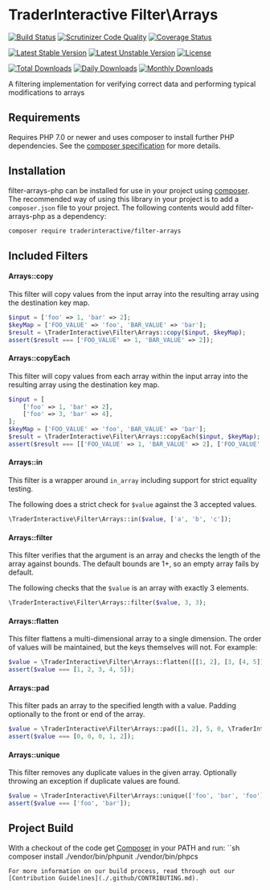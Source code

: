 # TraderInteractive Filter\Arrays

[![Build Status](https://travis-ci.org/traderinteractive/filter-arrays-php.svg?branch=master)](https://travis-ci.org/traderinteractive/filter-arrays-php)
[![Scrutinizer Code Quality](https://scrutinizer-ci.com/g/traderinteractive/filter-arrays-php/badges/quality-score.png?b=master)](https://scrutinizer-ci.com/g/traderinteractive/filter-arrays-php/?branch=master)
[![Coverage Status](https://coveralls.io/repos/github/traderinteractive/filter-arrays-php/badge.svg?branch=master)](https://coveralls.io/github/traderinteractive/filter-arrays-php?branch=master)

[![Latest Stable Version](https://poser.pugx.org/traderinteractive/filter-arrays/v/stable)](https://packagist.org/packages/traderinteractive/filter-arrays)
[![Latest Unstable Version](https://poser.pugx.org/traderinteractive/filter-arrays/v/unstable)](https://packagist.org/packages/traderinteractive/filter-arrays)
[![License](https://poser.pugx.org/traderinteractive/filter-arrays/license)](https://packagist.org/packages/traderinteractive/filter-arrays)

[![Total Downloads](https://poser.pugx.org/traderinteractive/filter-arrays/downloads)](https://packagist.org/packages/traderinteractive/filter-arrays)
[![Daily Downloads](https://poser.pugx.org/traderinteractive/filter-arrays/d/daily)](https://packagist.org/packages/traderinteractive/filter-arrays)
[![Monthly Downloads](https://poser.pugx.org/traderinteractive/filter-arrays/d/monthly)](https://packagist.org/packages/traderinteractive/filter-arrays)

A filtering implementation for verifying correct data and performing typical modifications to arrays

## Requirements

Requires PHP 7.0 or newer and uses composer to install further PHP dependencies.  See the [composer specification](composer.json) for more details.

## Installation

filter-arrays-php can be installed for use in your project using [composer](http://getcomposer.org).
The recommended way of using this library in your project is to add a `composer.json` file to your project.  The following contents would add filter-arrays-php as a dependency:
```sh
composer require traderinteractive/filter-arrays
```

## Included Filters

#### Arrays::copy
This filter will copy values from the input array into the resulting array using the destination key map.
```php
$input = ['foo' => 1, 'bar' => 2];
$keyMap = ['FOO_VALUE' => 'foo', 'BAR_VALUE' => 'bar'];
$result = \TraderInteractive\Filter\Arrays::copy($input, $keyMap);
assert($result === ['FOO_VALUE' => 1, 'BAR_VALUE' => 2]);
```

#### Arrays::copyEach
This filter will copy values from each array within the input array into the resulting array using the destination key map.
```php
$input = [
    ['foo' => 1, 'bar' => 2],
    ['foo' => 3, 'bar' => 4],
];
$keyMap = ['FOO_VALUE' => 'foo', 'BAR_VALUE' => 'bar'];
$result = \TraderInteractive\Filter\Arrays::copyEach($input, $keyMap);
assert($result === [['FOO_VALUE' => 1, 'BAR_VALUE' => 2], ['FOO_VALUE' => 3, 'BAR_VALUE' => 4]]);
```
#### Arrays::in
This filter is a wrapper around `in_array` including support for strict equality testing.

The following does a strict check for `$value` against the 3 accepted values.
```php
\TraderInteractive\Filter\Arrays::in($value, ['a', 'b', 'c']);
```

#### Arrays::filter

This filter verifies that the argument is an array and checks the length of the array against bounds.  The
default bounds are 1+, so an empty array fails by default.

The following checks that the `$value` is an array with exactly 3 elements.
```php
\TraderInteractive\Filter\Arrays::filter($value, 3, 3);
```

#### Arrays::flatten

This filter flattens a multi-dimensional array to a single dimension.  The order of values will be
maintained, but the keys themselves will not.  For example:
```php
$value = \TraderInteractive\Filter\Arrays::flatten([[1, 2], [3, [4, 5]]]);
assert($value === [1, 2, 3, 4, 5]);
```

#### Arrays::pad

This filter pads an array to the specified length with a value. Padding optionally to the front or end of the array.

```php
$value = \TraderInteractive\Filter\Arrays::pad([1, 2], 5, 0, \TraderInteractive\Filter\Arrays::ARRAY_PAD_FRONT);
assert($value === [0, 0, 0, 1, 2]);
```

#### Arrays::unique

This filter removes any duplicate values in the given array. Optionally throwing an exception if duplicate values are found.

```php
$value = \TraderInteractive\Filter\Arrays::unique(['foo', 'bar', 'foo']);
assert($value === ['foo', 'bar']);
```

## Project Build

With a checkout of the code get [Composer](http://getcomposer.org) in your PATH and run:
``sh
composer install
./vendor/bin/phpunit
./vendor/bin/phpcs
```
For more information on our build process, read through out our [Contribution Guidelines](./.github/CONTRIBUTING.md).
